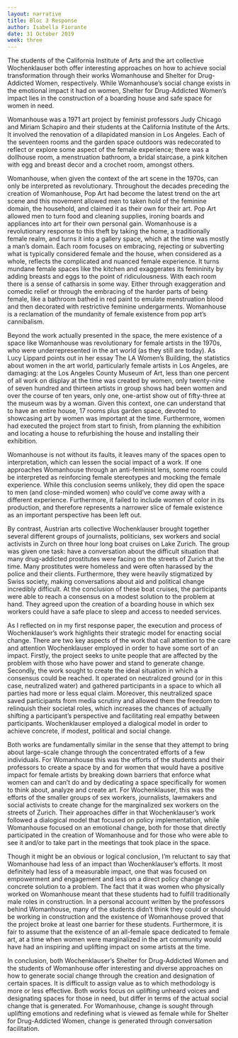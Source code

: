 ```yaml
---
layout: narrative
title: Bloc 3 Response
author: Isabella Fiorante
date: 31 October 2019
week: three
---
```


The students of the California Institute of Arts and the art collective Wochenklauser both offer interesting approaches on how to achieve social transformation through their works Womanhouse and Shelter for Drug-Addicted Women, respectively. While Womanhouse’s social change exists in the emotional impact it had on women, Shelter for Drug-Addicted Women’s impact lies in the construction of a boarding house and safe space for women in need.

Womanhouse was a 1971 art project by feminist professors Judy Chicago and Miriam Schapiro and their students at the California Institute of the Arts. It involved the renovation of a dilapidated mansion in Los Angeles. Each of the seventeen rooms and the garden space outdoors was redecorated to reflect or explore some aspect of the female experience; there was a dollhouse room, a menstruation bathroom, a bridal staircase, a pink kitchen with egg and breast decor and a crochet room, amongst others.

Womanhouse, when given the context of the art scene in the 1970s, can only be interpreted as revolutionary. Throughout the decades preceding the creation of Womanhouse, Pop Art had become the latest trend on the art scene and this movement allowed men to taken hold of the feminine domain, the household, and claimed it as their own for their art. Pop Art allowed men to turn food and cleaning supplies, ironing boards and appliances into art for their own personal gain. Womanhouse is a revolutionary response to this theft by taking the home, a traditionally female realm, and turns it into a gallery space, which at the time was mostly a man’s domain. Each room focuses on embracing, rejecting or subverting what is typically considered female and the house, when considered as a whole, reflects the complicated and nuanced female experience. It turns mundane female spaces like the kitchen and exaggerates its femininity by adding breasts and eggs to the point of ridiculousness. With each room there is a sense of catharsis in some way. Either through exaggeration and comedic relief or through the embracing of the harder parts of being female, like a bathroom bathed in red paint to emulate menstruation blood and then decorated with restrictive feminine undergarments. Womanhouse is a reclamation of the mundanity of female existence from pop art’s cannibalism.

Beyond the work actually presented in the space, the mere existence of a space like Womanhouse was revolutionary for female artists in the 1970s, who were underrepresented in the art world (as they still are today). As Lucy Lippard points out in her essay The LA Women’s Building, the statistics about women in the art world, particularly female artists in Los Angeles, are damaging: at the Los Angeles County Museum of Art, less than one percent of all work on display at the time was created by women, only twenty-nine of seven hundred and thirteen artists in group shows had been women and over the course of ten years, only one, one-artist show out of fifty-three at the museum was by a woman. Given this context, one can understand that to have an entire house, 17 rooms plus garden space, devoted to showcasing art by women was important at the time. Furthermore, women had executed the project from start to finish, from planning the exhibition and locating a house to refurbishing the house and installing their exhibition.

Womanhouse is not without its faults, it leaves many of the spaces open to interpretation, which can lessen the social impact of a work. If one approaches Womanhouse through an anti-feminist lens, some rooms could be interpreted as reinforcing female stereotypes and mocking the female experience. While this conclusion seems unlikely, they did open the space to men (and close-minded women) who could’ve come away with a different experience. Furthermore, it failed to include women of color in its production, and therefore represents a narrower slice of female existence as an important perspective has been left out.

By contrast, Austrian arts collective Wochenklauser brought together several different groups of journalists, politicians, sex workers and social activists in Zurch on three hour long boat cruises on Lake Zurich. The group was given one task: have a conversation about the difficult situation that many drug-addicted prostitutes were facing on the streets of Zurich at the time. Many prostitutes were homeless and were often harassed by the police and their clients. Furthermore, they were heavily stigmatized by Swiss society, making conversations about aid and political change incredibly difficult. At the conclusion of these boat cruises, the participants were able to reach a consensus on a modest solution to the problem at hand. They agreed upon the creation of a boarding house in which sex workers could have a safe place to sleep and access to needed services.

As I reflected on in my first response paper, the execution and process of Wochenklauser’s work highlights their strategic model for enacting social change. There are two key aspects of the work that call attention to the care and attention Wochenklauser employed in order to have some sort of an impact. Firstly, the project seeks to unite people that are affected by the problem with those who have power and stand to generate change. Secondly, the work sought to create the ideal situation in which a consensus could be reached. It operated on neutralized ground (or in this case, neutralized water) and gathered participants in a space to which all parties had more or less equal claim. Moreover, this neutralized space saved participants from media scrutiny and allowed them the freedom to relinquish their societal roles, which increases the chances of actually shifting a participant’s perspective and facilitating real empathy between participants. Wochenklauser employed a dialogical model in order to achieve concrete, if modest, political and social change.

Both works are fundamentally similar in the sense that they attempt to bring about large-scale change through the concentrated efforts of a few individuals. For Womanhouse this was the efforts of the students and their professors to create a space by and for women that would have a positive impact for female artists by breaking down barriers that enforce what women can and can’t do and by dedicating a space specifically for women to think about, analyze and create art. For Wochenklauser, this was the efforts of the smaller groups of sex workers, journalists, lawmakers and social activists to create change for the marginalized sex workers on the streets of Zurich. Their approaches differ in that Wochenklauser’s work followed a dialogical model that focused on policy implementation, while Womanhouse focused on an emotional change, both for those that directly participated in the creation of Womanhouse and for those who were able to see it and/or to take part in the meetings that took place in the space.

Though it might be an obvious or logical conclusion, I’m reluctant to say that Womanhouse had less of an impact than Wochenklauser’s efforts. It most definitely had less of a measurable impact, one that was focused on empowerment and engagement and less on a direct policy change or concrete solution to a problem. The fact that it was women who physically worked on Womanhouse meant that these students had to fulfill traditionally male roles in construction. In a personal account written by the professors behind Womanhouse, many of the students didn’t think they could or should be working in construction and the existence of Womanhouse proved that the project broke at least one barrier for these students. Furthermore, it is fair to assume that the existence of an all-female space dedicated to female art, at a time when women were marginalized in the art community would have had an inspiring and uplifting impact on some artists at the time.

In conclusion, both Wochenklauser’s Shelter for Drug-Addicted Women and the students of Womanhouse offer interesting and diverse approaches on how to generate social change through the creation and designation of certain spaces. It is difficult to assign value as to which methodology is more or less effective. Both works focus on uplifting unheard voices and designating spaces for those in need, but differ in terms of the actual social change that is generated. For Womanhouse, change is sought through uplifting emotions and redefining what is viewed as female while for Shelter for Drug-Addicted Women, change is generated through conversation facilitation.
